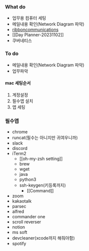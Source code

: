 
### What do
- 업무용 컴퓨터 세팅
- 메일내용 확인(Network Diagram 파악)
- [ribboncommunications](https://ribboncommunications.com/)
- [[Day Planner-20231102]]
- 쿠버네티스
### To do
- 메일내용 확인(Network Diagram 파악)
- 업무파악

#### mac 세팅순서
1. 계정설정
2. 필수앱 설치
3. 앱 세팅

### 필수앱
- chrome
- runcat(필수는 아니지만 귀여우니까)
- slack
- discord
- iTerm2
	- [[oh-my-zsh setting]]
	- brew
	- wget
	- java
	- python3
	- ssh-keygen(키등록까지)
		- [[Command]]
- zoom
- kakaotalk
- parsec
- alfred
- commander one
- scroll reverser
- notion
- ms soft
- devcleaner(xcode까지 해줘야함)
- spotify